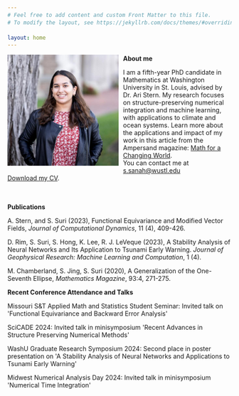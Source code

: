 ```yaml
---
# Feel free to add content and custom Front Matter to this file.
# To modify the layout, see https://jekyllrb.com/docs/themes/#overriding-theme-defaults

layout: home
---
```


<div style="float: left; margin-right: 10px;">
  <img src="images/picture.jpg" width="250" />
</div>

**About me**

I am a fifth-year PhD candidate in Mathematics at Washington University in St. Louis, advised by Dr. Ari Stern. My research focuses on structure-preserving numerical integration and machine learning, with applications to climate and ocean systems. Learn more about the applications and impact of my work in this article from the Ampersand magazine: [Math for a Changing World](https://artsci.washu.edu/ampersand/math-changing-world). <br>
You can contact me at [s.sanah@wustl.edu](mailto:s.sanah@wustl.edu) <br>
[Download my CV](cv.pdf). <br><br><br>



**Publications**

A. Stern, and S. Suri (2023), Functional Equivariance and Modified Vector Fields, *Journal of Computational Dynamics*,
11 (4), 409-426.

D. Rim, S. Suri, S. Hong, K. Lee, R. J. LeVeque (2023), A Stability Analysis of Neural Networks and Its Application
to Tsunami Early Warning. *Journal of Geophysical Research: Machine Learning and Computation*, 1 (4).

M. Chamberland, S. Jing, S. Suri (2020), A Generalization of the One-Seventh Ellipse, *Mathematics Magazine*,
93:4, 271-275.

**Recent Conference Attendance and Talks**

Missouri S&T Applied Math and Statistics Student Seminar: Invited talk on 'Functional Equivariance and Backward Error Analysis'

SciCADE 2024: Invited talk in minisymposium 'Recent Advances in Structure Preserving Numerical Methods'

WashU Graduate Research Symposium 2024: Second place in poster presentation on 'A Stability Analysis of Neural Networks and Applications to Tsunami Early Warning'

Midwest Numerical Analysis Day 2024: Invited talk in minisymposium 'Numerical Time Integration'
     
